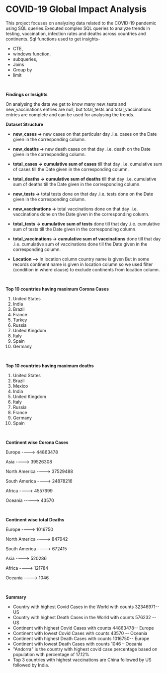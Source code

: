# COVID-19 Global Impact Analysis

This project focuses on analyzing data related to the COVID-19 pandemic using SQL queries.Executed complex SQL queries to analyze trends in testing, vaccination,  infection rates and deaths across countries and continents.
Sql functions used to get insights-
-	CTE,
-	windows function,
-	subqueries,
-	Joins
-	Group by
-	limit

<br>

**Findings or Insights**

On analysing the data we get to know many new_tests and new_vaccinations entries are null, but total_tests and total_vaccinations entries are complete and can be used for analysing the trends.

**Dataset Structure**

- **new_cases ->**  new cases on that particular day
 .i.e. cases on the Date given in the corresponding column.

- **new_deaths ->** new death cases on that day
 .i.e. death on the Date given in the corresponding column.

- **total_cases ->** **cumulative sum of cases** till that day 
.i.e. cumulative sum of cases till the Date given in the corresponding column.

- **total_deaths ->** **cumulative sum of deaths** till that day 
.i.e. cumulative sum of deaths till the Date given in the corresponding column.

- **new_tests ->**  total tests  done on that day
 .i.e. tests done on the Date given in the corresponding column.

- **new_vaccinations ->** total vaccinations done on that day
 .i.e. vaccinations done on the Date given in the corresponding column.

- **total_tests ->** **cumulative sum of tests** done till that day 
.i.e. cumulative sum of tests till the Date given in the corresponding column.

- **total_vaccinations ->** **cumulative sum of vaccinations** done till that day 
.i.e. cumulative sum of vaccinations done till the Date given in the corresponding column.

- **Location –>** In location column country name is given 
But in some records continent name is given in location column so we used filter (condition in where clause) to exclude continents from location column.


<br>

**Top 10 countries having maximum Corona Cases**
1.	United States
2.	India
3.	Brazil
4.	France
5.	Turkey
6.	Russia
7.	United Kingdom
8.	Italy
9.	Spain
10.	Germany


<br>

**Top 10 countries having maximum deaths** 
1.	United States
2.	Brazil
3.	Mexico
4.	India
5.	United Kingdom
6.	Italy
7.	Russia
8.	France
9.	Germany
10.	Spain


<br>

**Continent wise Corona Cases**


Europe            ---->      44863478

Asia	             ---->       39526308

North America	    ---->       37529488

South America	    ---->       24878216

Africa	          ---->        4557699

Oceania	         ----->        43570




<br>

**Continent wise total Deaths**

Europe	        ---->      1016750

North America  ---->      847942

South America	  ---->     672415

Asia	           ---->     520286

Africa	         ---->     121784

Oceania	       ---->      1046



<br>

**Summary**
-	Country with highest Covid Cases in the World with counts 32346971-- US 
-	Country with highest  Death Cases in the World with counts 576232 -- US 
-	Continent with highest Covid Cases with counts 44863478-- Europe
-	Continent with lowest Covid Cases with counts 43570 -- Oceania 
-	Continent with highest Death Cases with counts 1016750-- Europe
-	Continent with lowest Death Cases with counts 1046 – Oceania
-	"Andorra" is the country with highest covid case percentage based on population
with percentage of 17.12%
-	Top 3 countries with highest vaccinations are China followed by US followed by India.

